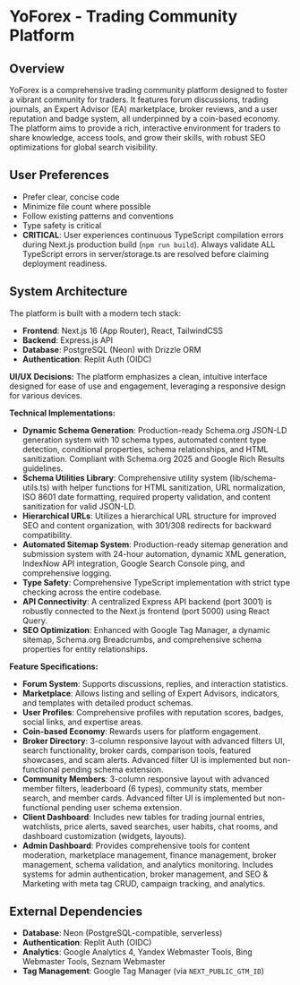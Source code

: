 # YoForex - Trading Community Platform

## Overview
YoForex is a comprehensive trading community platform designed to foster a vibrant community for traders. It features forum discussions, trading journals, an Expert Advisor (EA) marketplace, broker reviews, and a user reputation and badge system, all underpinned by a coin-based economy. The platform aims to provide a rich, interactive environment for traders to share knowledge, access tools, and grow their skills, with robust SEO optimizations for global search visibility.

## User Preferences
- Prefer clear, concise code
- Minimize file count where possible
- Follow existing patterns and conventions
- Type safety is critical
- **CRITICAL**: User experiences continuous TypeScript compilation errors during Next.js production build (`npm run build`). Always validate ALL TypeScript errors in server/storage.ts are resolved before claiming deployment readiness.

## System Architecture
The platform is built with a modern tech stack:
- **Frontend**: Next.js 16 (App Router), React, TailwindCSS
- **Backend**: Express.js API
- **Database**: PostgreSQL (Neon) with Drizzle ORM
- **Authentication**: Replit Auth (OIDC)

**UI/UX Decisions:**
The platform emphasizes a clean, intuitive interface designed for ease of use and engagement, leveraging a responsive design for various devices.

**Technical Implementations:**
- **Dynamic Schema Generation**: Production-ready Schema.org JSON-LD generation system with 10 schema types, automated content type detection, conditional properties, schema relationships, and HTML sanitization. Compliant with Schema.org 2025 and Google Rich Results guidelines.
- **Schema Utilities Library**: Comprehensive utility system (lib/schema-utils.ts) with helper functions for HTML sanitization, URL normalization, ISO 8601 date formatting, required property validation, and content sanitization for valid JSON-LD.
- **Hierarchical URLs**: Utilizes a hierarchical URL structure for improved SEO and content organization, with 301/308 redirects for backward compatibility.
- **Automated Sitemap System**: Production-ready sitemap generation and submission system with 24-hour automation, dynamic XML generation, IndexNow API integration, Google Search Console ping, and comprehensive logging.
- **Type Safety**: Comprehensive TypeScript implementation with strict type checking across the entire codebase.
- **API Connectivity**: A centralized Express API backend (port 3001) is robustly connected to the Next.js frontend (port 5000) using React Query.
- **SEO Optimization**: Enhanced with Google Tag Manager, a dynamic sitemap, Schema.org Breadcrumbs, and comprehensive schema properties for entity relationships.

**Feature Specifications:**
- **Forum System**: Supports discussions, replies, and interaction statistics.
- **Marketplace**: Allows listing and selling of Expert Advisors, indicators, and templates with detailed product schemas.
- **User Profiles**: Comprehensive profiles with reputation scores, badges, social links, and expertise areas.
- **Coin-based Economy**: Rewards users for platform engagement.
- **Broker Directory**: 3-column responsive layout with advanced filters UI, search functionality, broker cards, comparison tools, featured showcases, and scam alerts. Advanced filter UI is implemented but non-functional pending schema extension.
- **Community Members**: 3-column responsive layout with advanced member filters, leaderboard (6 types), community stats, member search, and member cards. Advanced filter UI is implemented but non-functional pending user schema extension.
- **Client Dashboard**: Includes new tables for trading journal entries, watchlists, price alerts, saved searches, user habits, chat rooms, and dashboard customization (widgets, layouts).
- **Admin Dashboard**: Provides comprehensive tools for content moderation, marketplace management, finance management, broker management, schema validation, and analytics monitoring. Includes systems for admin authentication, broker management, and SEO & Marketing with meta tag CRUD, campaign tracking, and analytics.

## External Dependencies
- **Database**: Neon (PostgreSQL-compatible, serverless)
- **Authentication**: Replit Auth (OIDC)
- **Analytics**: Google Analytics 4, Yandex Webmaster Tools, Bing Webmaster Tools, Seznam Webmaster
- **Tag Management**: Google Tag Manager (via `NEXT_PUBLIC_GTM_ID`)